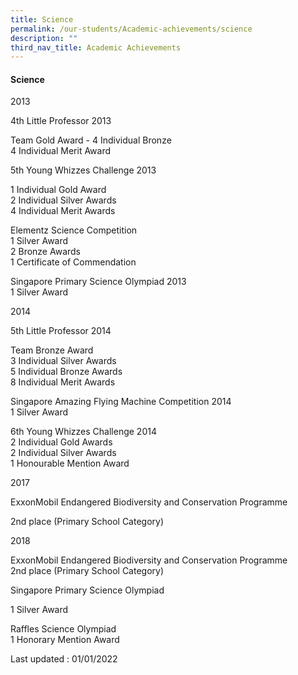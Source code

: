 ```yaml
---
title: Science
permalink: /our-students/Academic-achievements/science
description: ""
third_nav_title: Academic Achievements
---
```

#### Science

2013

4th Little Professor 2013  
  
Team Gold Award - 4 Individual Bronze  
4 Individual Merit Award  
  
5th Young Whizzes Challenge 2013  
  
1 Individual Gold Award  
2 Individual Silver Awards  
4 Individual Merit Awards  
  
Elementz Science Competition  
1 Silver Award  
2 Bronze Awards  
1 Certificate of Commendation  
  
Singapore Primary Science Olympiad 2013  
1 Silver Award

2014

5th Little Professor 2014  
  
Team Bronze Award  
3 Individual Silver Awards  
5 Individual Bronze Awards  
8 Individual Merit Awards  
  
Singapore Amazing Flying Machine Competition 2014  
1 Silver Award  
  
6th Young Whizzes Challenge 2014  
2 Individual Gold Awards  
2 Individual Silver Awards  
1 Honourable Mention Award

2017

ExxonMobil Endangered Biodiversity and Conservation Programme  
  
2nd place (Primary School Category)

2018

ExxonMobil Endangered Biodiversity and Conservation Programme  
2nd place (Primary School Category)  
  
Singapore Primary Science Olympiad  
  
1 Silver Award  
  
  
Raffles Science Olympiad  
1 Honorary Mention Award

Last updated : 01/01/2022